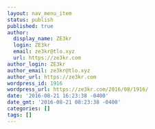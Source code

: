```yaml
---
layout: nav_menu_item
status: publish
published: true
author:
  display_name: ZE3kr
  login: ZE3kr
  email: ze3kr@tlo.xyz
  url: https://ze3kr.com
author_login: ZE3kr
author_email: ze3kr@tlo.xyz
author_url: https://ze3kr.com
wordpress_id: 1916
wordpress_url: https://ze3kr.com/2016/08/1916/
date: '2016-08-21 16:23:38 -0400'
date_gmt: '2016-08-21 08:23:38 -0400'
categories: []
tags: []
---
```



